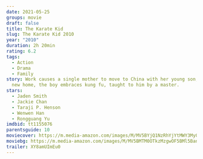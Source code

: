 ```yaml
---
date: 2021-05-25
groups: movie
draft: false
title: The Karate Kid
slug: The Karate Kid 2010
year: "2010"
duration: 2h 20min
rating: 6.2
tags:
  - Action
  - Drama
  - Family
story: Work causes a single mother to move to China with her young son; in his
  new home, the boy embraces kung fu, taught to him by a master.
stars:
  - Jaden Smith
  - Jackie Chan
  - Taraji P. Henson
  - Wenwen Han
  - Rongguang Yu
imdbid: tt1155076
parentsguide: 10
moviecover: https://m.media-amazon.com/images/M/MV5BYjQ1NzRhYjYtMWY3My00ODA0LTk5ZDctYjQ4YjE0M2RhMGNiXkEyXkFqcGdeQXVyNTUyMzE4Mzg@._V1_FMjpg_UX510_.jpg
moviebg: https://m.media-amazon.com/images/M/MV5BMTM0OTkzMzgwOF5BMl5BanBnXkFtZTcwMDA3MjQ1Mw@@._V1_FMjpg_UX1280_.jpg
trailer: XY8amUImEu0
---
```


